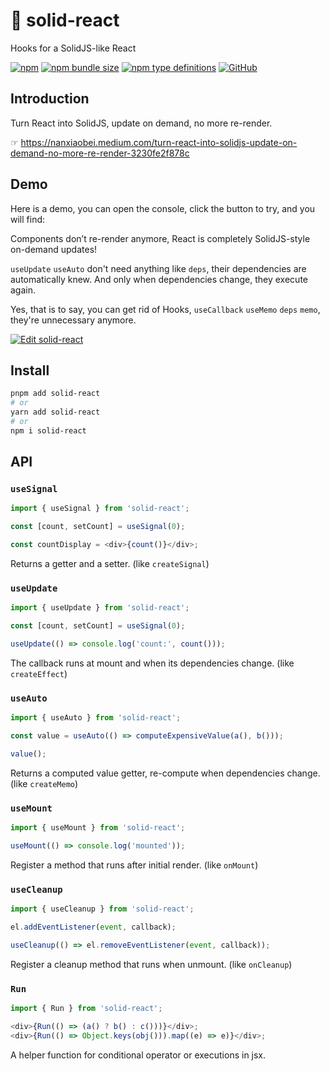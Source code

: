 # 🧿 solid-react

Hooks for a SolidJS-like React

[![npm](https://img.shields.io/npm/v/solid-react?style=flat-square)](https://www.npmjs.com/package/solid-react)
[![npm bundle size](https://img.shields.io/bundlephobia/minzip/solid-react?style=flat-square)](https://bundlephobia.com/result?p=solid-react)
[![npm type definitions](https://img.shields.io/npm/types/typescript?style=flat-square)](https://github.com/nanxiaobei/solid-react/blob/main/src/index.ts)
[![GitHub](https://img.shields.io/github/license/nanxiaobei/solid-react?style=flat-square)](https://github.com/nanxiaobei/solid-react/blob/main/LICENSE)

## Introduction

Turn React into SolidJS, update on demand, no more re-render.

☞ https://nanxiaobei.medium.com/turn-react-into-solidjs-update-on-demand-no-more-re-render-3230fe2f878c

## Demo

Here is a demo, you can open the console, click the button to try, and you will find:

Components don’t re-render anymore, React is completely SolidJS-style on-demand updates!

`useUpdate` `useAuto` don't need anything like `deps`, their dependencies are automatically knew. And only when dependencies change, they execute again.

Yes, that is to say, you can get rid of Hooks, `useCallback` `useMemo` `deps` `memo`, they're unnecessary anymore.

[![Edit solid-react](https://codesandbox.io/static/img/play-codesandbox.svg)](https://codesandbox.io/s/solid-react-rymhr6?fontsize=14&hidenavigation=1&theme=dark)

## Install

```bash
pnpm add solid-react
# or
yarn add solid-react
# or
npm i solid-react
```

## API

### `useSignal`

```js
import { useSignal } from 'solid-react';

const [count, setCount] = useSignal(0);

const countDisplay = <div>{count()}</div>;
```

Returns a getter and a setter. (like `createSignal`)

### `useUpdate`

```js
import { useUpdate } from 'solid-react';

const [count, setCount] = useSignal(0);

useUpdate(() => console.log('count:', count()));
```

The callback runs at mount and when its dependencies change. (like `createEffect`)

### `useAuto`

```js
import { useAuto } from 'solid-react';

const value = useAuto(() => computeExpensiveValue(a(), b()));

value();
```

Returns a computed value getter, re-compute when dependencies change. (like `createMemo`)

### `useMount`

```js
import { useMount } from 'solid-react';

useMount(() => console.log('mounted'));
```

Register a method that runs after initial render. (like `onMount`)

### `useCleanup`

```js
import { useCleanup } from 'solid-react';

el.addEventListener(event, callback);

useCleanup(() => el.removeEventListener(event, callback));
```

Register a cleanup method that runs when unmount. (like `onCleanup`)

### `Run`

```js
import { Run } from 'solid-react';

<div>{Run(() => (a() ? b() : c()))}</div>;
<div>{Run(() => Object.keys(obj())).map((e) => e)}</div>;
```

A helper function for conditional operator or executions in jsx.

